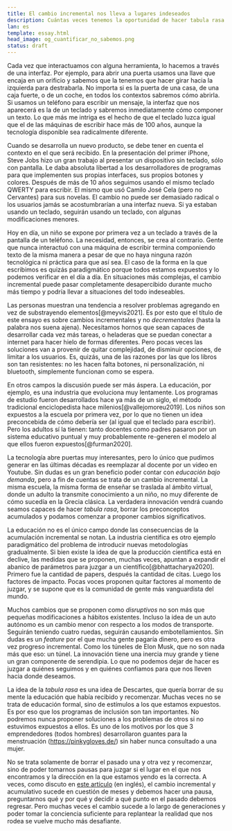```yaml
---
title: El cambio incremental nos lleva a lugares indeseados
description: Cuántas veces tenemos la oportunidad de hacer tabula rasa. Ir acumulando cambios nos puede llevar a destinos que no son óptimos
lan: es
template: essay.html
head_image: og_cuantificar_no_sabemos.png
status: draft
---
```


Cada vez que interactuamos con alguna herramienta, lo hacemos a través de una interfaz. Por ejemplo, para abrir una puerta usamos una llave que encaja en un orificio y sabemos que la tenemos que hacer girar hacia la izquierda para destrabarla. No importa si es la puerta de una casa, de una caja fuerte, o de un coche, en todos los contextos sabremos cómo abrirla. Si usamos un teléfono para escribir un mensaje, la interfaz que nos aparecerá es la de un teclado y sabremos inmediatamente cómo componer un texto. Lo que más me intriga es el hecho de que el teclado luzca igual que el de las máquinas de escribir hace más de 100 años, aunque la tecnología disponible sea radicalmente diferente. 

Cuando se desarrolla un nuevo producto, se debe tener en cuenta el contexto en el que será recibido. En la presentación del primer iPhone, Steve Jobs hizo un gran trabajo al presentar un dispositivo sin teclado, sólo con pantalla. Le daba absoluta libertad a los desarrolladores de programas para que implementen sus propias interfaces, sus propios botones y colores. Después de más de 10 años seguimos usando el mismo teclado QWERTY para escribir. El mismo que usó Camilo José Cela (pero no Cervantes) para sus novelas. El cambio no puede ser demasiado radical o los usuarios jamás se acostumbrarían a una interfaz nueva. Si ya estaban usando un teclado, seguirán usando un teclado, con algunas modificaciones menores. 

Hoy en día, un niño se expone por primera vez a un teclado a través de la pantalla de un teléfono. La necesidad, entonces, se crea al contrario. Gente que nunca interactuó con una máquina de escribir termina componiendo texto de la misma manera a pesar de que no haya ninguna razón tecnológica ni práctica para que así sea. El caso de la forma en la que escribimos es quizás paradigmático porque todos estamos expuestos y lo podemos verificar en el día a día. En situaciones más complejas, el cambio incremental puede pasar completamente desapercibido durante mucho más tiempo y podría llevar a situaciones del todo indeseables. 

Las personas muestran una tendencia a resolver problemas agregando en vez de substrayendo elementos[@meyvis2021]. Es por esto que el título de este ensayo es sobre cambios incrementales y no *decrementales* (hasta la palabra nos suena ajena). Necesitamos hornos que sean capaces de desarrollar cada vez más tareas, o heladeras que se puedan conectar a internet para hacer hielo de formas diferentes. Pero pocas veces las soluciones van a provenir de quitar complejidad, de disminuir opciones, de limitar a los usuarios. Es, quizás, una de las razones por las que los libros son tan resistentes: no les hacen falta botones, ni personalización, ni bluetooth, simplemente funcionan como se espera. 

En otros campos la discusión puede ser más áspera. La educación, por ejemplo, es una industria que evoluciona muy lentamente. Los programas de estudio fueron desarrollados hace ya más de un siglo, el método tradicional enciclopedista hace milenios[@vallejomoreu2019]. Los niños son expuestos a la escuela por primera vez, por lo que no tienen un idea preconcebida de cómo debería ser (al igual que el teclado para escribir). Pero los adultos sí la tienen: tanto docentes como padres pasaron por un sistema educativo puntual y muy probablemente re-generen el modelo al que ellos fueron expuestos[@furman2020]. 

La tecnología abre puertas muy interesantes, pero lo único que pudimos generar en las últimas décadas es reemplazar al docente por un video en Youtube. Sin dudas es un gran beneficio poder contar con *educación bajo demanda*, pero a fin de cuentas se trata de un cambio incremental. La misma escuela, la misma forma de enseñar se traslada al ámbito virtual, donde un adulto la transmite conocimiento a un niño, no muy diferente de cómo sucedía en la Grecia clásica. La verdadera innovación vendrá cuando seamos capaces de hacer *tabula rasa*, borrar los preconceptos acumulados y podamos comenzar a proponer cambios significativos. 

La educación no es el único campo donde las consecuencias de la acumulación incremental se notan. La industria científica es otro ejemplo paradigmático del problema de introducir nuevas metodologías gradualmente. Si bien existe la idea de que la producción científica está en declive, las medidas que se proponen, muchas veces, apuntan a expandir el abanico de parámetros para juzgar a un científico[@bhattacharya2020]. Primero fue la cantidad de papers, después la cantidad de citas. Luego los factores de impacto. Pocas voces proponen quitar factores al momento de juzgar, y se supone que es la comunidad de gente más vanguardista del mundo. 

Muchos cambios que se proponen como *disruptivos* no son más que pequeñas modificaciones a hábitos existentes. Incluso la idea de un auto autónomo es un cambio menor con respecto a los modos de transporte. Seguirán teniendo cuatro ruedas, seguirán causando embotellamientos. Sin dudas es un *feature* por el que mucha gente pagaría dinero, pero es otra vez progreso incremental. Como los túneles de Elon Musk, que no son nada más que eso: un túnel. La innovación tiene una inercia muy grande y tiene un gran componente de serendipia. Lo que no podemos dejar de hacer es juzgar a quiénes seguimos y en quiénes confiamos para que nos lleven hacia donde deseamos. 

La idea de la *tabula rasa* es una idea de Descartes, que quería borrar de su mente la educación que había recibido y recomenzar. Muchas veces no se trata de educación formal, sino de estímulos a los que estamos expuestos. Es por eso que los programas de inclusión son tan importantes. No podremos nunca proponer soluciones a los problemas de otros si no estuvimos expuestos a ellos. Es uno de los motivos por los que 3 emprendedores (todos hombres) desarrollaron guantes para la menstruación (https://pinkygloves.de/) sin haber nunca consultado a una mujer. 

No se trata solamente de borrar el pasado una y otra vez y recomenzar, sino de poder tomarnos pausas para juzgar si el lugar en el que nos encontramos y la dirección en la que estamos yendo es la correcta. A veces, como discuto en [este artículo](https://www.aquiles.me/essays/after_a_failure_revert_to_the_last_known_working_state/) (en inglés), el cambio incremental y acumulativo sucede en cuestión de meses y debemos hacer una pausa, preguntarnos qué y por qué y decidir a qué punto en el pasado debemos regresar. Pero muchas veces el cambio sucede a lo largo de generaciones y poder tomar la conciencia suficiente para replantear la realidad que nos rodea se vuelve mucho más desafiante. 

